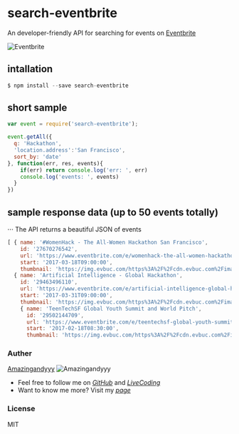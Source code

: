 # search-eventbrite
An developer-friendly API for searching for events on [Eventbrite](https://www.eventbrite.com/)

![Eventbrite](https://assets-cf.themuse.com/uploaded/companies/402/small_logo.png?v=848c27c7c48a96e3b25a23f23158b349c01869a57a4fa12cf78a5a36e368263f)

## intallation

```javascript
$ npm install --save search-eventbrite
```

## short sample

```javascript
var event = require('search-eventbrite');

event.getAll({
  q: 'Hackathon',
  'location.address':'San Francisco',
  sort_by: 'date'
}, function(err, res, events){
    if(err) return console.log('err: ', err)
    console.log('events: ', events)
  }
})
```

## sample response data (up to 50 events totally)
⋅⋅⋅ The API returns a beautiful JSON of events

```javascript
[ { name: '#WomenHack - The All-Women Hackathon San Francisco',
    id: '27670276542',
    url: 'https://www.eventbrite.com/e/womenhack-the-all-women-hackathon-san-francisco-tickets-27670276542?aff=ebapi',
    start: '2017-03-18T09:00:00',
    thumbnail: 'https://img.evbuc.com/https%3A%2F%2Fcdn.evbuc.com%2Fimages%2F24064540%2F9608873553%2F1%2Foriginal.jpg?h=200&w=450▭=0%2C40%2C2048%2C1024&s=c76201c80cfb9eb0468a9081508a1723' },
  { name: 'Artificial Intelligence - Global Hackathon',
    id: '29463496110',
    url: 'https://www.eventbrite.com/e/artificial-intelligence-global-hackathon-tickets-29463496110?aff=ebapi',
    start: '2017-03-31T09:00:00',
    thumbnail: 'https://img.evbuc.com/https%3A%2F%2Fcdn.evbuc.com%2Fimages%2F25986734%2F107812564861%2F1%2Foriginal.jpg?h=200&w=450▭=0%2C95%2C1000%2C500&s=a703b70e891d0db5abf30303d79eb320' },
    { name: 'TeenTechSF Global Youth Summit and World Pitch',
      id: '29502144709',
      url: 'https://www.eventbrite.com/e/teentechsf-global-youth-summit-and-world-pitch-tickets-29502144709?aff=ebapi',
      start: '2017-02-18T08:30:00',
      thumbnail: 'https://img.evbuc.com/https%3A%2F%2Fcdn.evbuc.com%2Fimages%2F26151074%2F57935709853%2F1%2Foriginal.jpg?h=200&w=450▭=150%2C306%2C754%2C377&s=365fee942e396a635373420bf2b4a09d' } ]
```

### Auther
[Amazingandyyy](amazingandyyy.github.io)
![Amazingandyyy](http://i.imgur.com/4oQCR2R.png)
* Feel free to follow me on _[GitHub](https://github.com/amazingandyyy)_ and _[LiveCoding](https://www.livecoding.tv/amazingandyyy/)_
* Want to know me more? Visit my _[page](http://amazingandyyy.github.io/)_

### License
MIT
